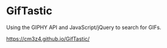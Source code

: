 # GifTastic

Using the GIPHY API and JavaScript/jQuery to search for GIFs.

https://cm3z4.github.io/GifTastic/
